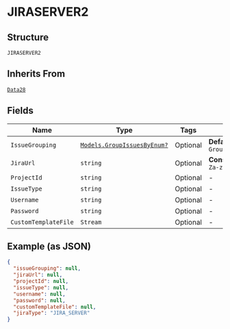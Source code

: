 
# JIRASERVER2

## Structure

`JIRASERVER2`

## Inherits From

[`Data28`](../../doc/models/data-28.md)

## Fields

| Name | Type | Tags | Description |
|  --- | --- | --- | --- |
| `IssueGrouping` | [`Models.GroupIssuesByEnum?`](../../doc/models/group-issues-by-enum.md) | Optional | **Default**: `GroupIssuesByEnum.Events` |
| `JiraUrl` | `string` | Optional | **Constraints**: *Pattern*: `[A-Za-z0-9\/\-&?_.=:]+` |
| `ProjectId` | `string` | Optional | - |
| `IssueType` | `string` | Optional | - |
| `Username` | `string` | Optional | - |
| `Password` | `string` | Optional | - |
| `CustomTemplateFile` | `Stream` | Optional | - |

## Example (as JSON)

```json
{
  "issueGrouping": null,
  "jiraUrl": null,
  "projectId": null,
  "issueType": null,
  "username": null,
  "password": null,
  "customTemplateFile": null,
  "jiraType": "JIRA_SERVER"
}
```

